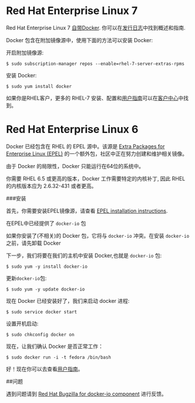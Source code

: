 Red Hat Enterprise Linux 7
===

Red Hat Enterprise Linux 7 [自带Docker](https://access.redhat.com/site/products/red-hat-enterprise-linux/docker-and-containers). 你可以在[发行日志](https://access.redhat.com/site/documentation/en-US/Red_Hat_Enterprise_Linux/7/html/7.0_Release_Notes/chap-Red_Hat_Enterprise_Linux-7.0_Release_Notes-Linux_Containers_with_Docker_Format.html)中找到概述和指南.


Docker 包含在附加镜像源中，使用下面的方法可以安装 Docker:

开启附加镜像源:

    $ sudo subscription-manager repos --enable=rhel-7-server-extras-rpms
    
安装 Docker:

    $ sudo yum install docker

如果你是RHEL客户，更多的 RHEL-7 安装、配置和[用户指南](https://access.redhat.com/site/articles/881893)可以在[客户中心](https://access.redhat.com/)中找到。

Red Hat Enterprise Linux 6
===

Docker 已经包含在 RHEL 的 EPEL 源中。该源是 [Extra Packages for Enterprise Linux (EPEL)](https://fedoraproject.org/wiki/EPEL) 的一个额外包，社区中正在努力创建和维护相关镜像。

由于 Docker 的局限性，Docker 只能运行在64位的系统中。

你需要 RHEL 6.5 或更高的版本，Docker 工作需要特定的内核补丁, 因此 RHEL 的内核版本应为 2.6.32-431 或者更高。

###安装

首先，你需要安装EPEL镜像源，请查看 [EPEL installation instructions](https://fedoraproject.org/wiki/EPEL#How_can_I_use_these_extra_packages.3F).

在EPEL中已经提供了 `docker-io` 包

如果你安装了(不相关)的 Docker 包，它将与 `docker-io` 冲突。在安装 `docker-io` 之前，请先卸载 Docker

下一步，我们将要在我们的主机中安装 Docker,也就是 `docker-io` 包:

	$ sudo yum -y install docker-io

更新`docker-io`包:

	$ sudo yum -y update docker-io

现在 Docker 已经安装好了，我们来启动 docker 进程:

	$ sudo service docker start

设置开机启动:

	$ sudo chkconfig docker on

现在，让我们确认 Docker 是否正常工作：

	$ sudo docker run -i -t fedora /bin/bash

好！现在你可以去查看[用户指南](../userguide/README.md)。

##问题

遇到问题请到 [Red Hat Bugzilla for docker-io component](https://bugzilla.redhat.com/enter_bug.cgi?product=Fedora%20EPEL&component=docker-io) 进行反馈。